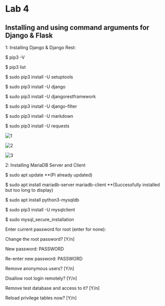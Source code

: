 # Lab 4
## Installing and using command arguments for Django & Flask

1:
Installing Django & Django Rest:

$ pip3 -V

$ pip3 list

$ sudo pip3 install -U setuptools

$ sudo pip3 install -U django

$ sudo pip3 install -U djangorestframework

$ sudo pip3 install -U django-filter

$ sudo pip3 install -U markdown

$ sudo pip3 install -U requests

![1](https://user-images.githubusercontent.com/68234338/159282808-7fc88f70-eea5-4c56-ba58-8833c9c16a3c.jpg)

![2](https://user-images.githubusercontent.com/68234338/159282815-1a29b88b-772d-490e-9b75-ba217cc3a1b0.jpg)

![3](https://user-images.githubusercontent.com/68234338/159282818-ac08db95-5a3e-4ed9-a1b3-b0edeecd4538.jpg)

2:
Installing MariaDB Server and Client

$ sudo apt update **(Pi already updated)

$ sudo apt install mariadb-server mariadb-client **(Successfully installed but too long to display)

$ sudo apt install python3-mysqldb

$ sudo pip3 install -U mysqlclient

$ sudo mysql_secure_installation

Enter current password for root (enter for none): 

Change the root password? [Y/n] 

New password: PASSWORD

Re-enter new password: PASSWORD

Remove anonymous users? [Y/n] 

Disallow root login remotely? [Y/n] 

Remove test database and access to it? [Y/n] 

Reload privilege tables now? [Y/n]
